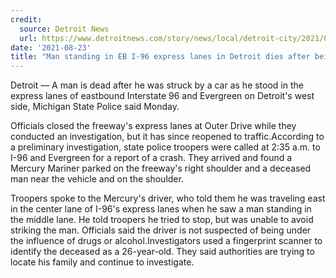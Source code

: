 ```yaml
---
credit:
  source: Detroit News
  url: https://www.detroitnews.com/story/news/local/detroit-city/2021/08/23/man-standing-eastbound-96-express-lanes-detroit-dies-after-being-struck-car/8239551002/
date: '2021-08-23'
title: "Man standing in EB I-96 express lanes in Detroit dies after being struck by car"
---
```

Detroit — A man is dead after he was struck by a car as he stood in the express lanes of eastbound Interstate 96 and Evergreen on Detroit's west side, Michigan State Police said Monday.

Officials closed the freeway's express lanes at Outer Drive while they conducted an investigation, but it has since reopened to traffic.According to a preliminary investigation, state police troopers were called at 2:35 a.m.  to I-96 and Evergreen for a report of a crash. They arrived and found a Mercury Mariner parked on the freeway's right shoulder and a deceased man near the vehicle and on the shoulder.

Troopers spoke to the Mercury's driver, who told them he was traveling east in the center lane of I-96's express lanes when he saw a man standing in the middle lane. He told troopers he tried to stop, but was unable to avoid striking the man. Officials said the driver is not suspected of being under the influence of drugs or alcohol.Investigators used a fingerprint scanner to identify the deceased as a 26-year-old. They said authorities are trying to locate his family and continue to investigate.
